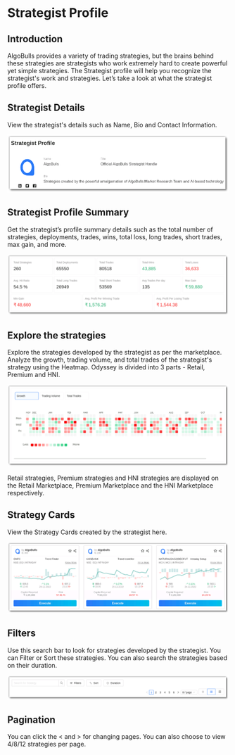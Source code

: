 # Strategist Profile

## Introduction
AlgoBulls provides a variety of trading strategies, but the brains behind these strategies are strategists who work extremely hard to create powerful yet simple strategies. The Strategist profile will help you recognize the strategist's work and strategies. Let’s take a look at what the strategist profile offers.

## Strategist Details

View the strategist's details such as Name, Bio and Contact Information.

[![Strategist Profile](imgs/strategist_profile_details.png "Click to Enlarge or Ctrl+Click to open in a new Tab")](imgs/strategist_profile_details.png)

## Strategist Profile Summary

Get the strategist’s profile summary details such as the total number of strategies, deployments, trades, wins, total loss, long trades, short trades, max gain, and more.

[![Strategist Profile](imgs/strategist_profile_summary.png "Click to Enlarge or Ctrl+Click to open in a new Tab")](imgs/strategist_profile_summary.png)

## Explore the strategies

Explore the strategies developed by the strategist as per the marketplace. Analyze the growth, trading volume, and total trades of the strategist's strategy using the Heatmap. Odyssey is divided into 3 parts - Retail, Premium and HNI.

[![Strategist Profile](imgs/strategist_profile_heat_map.png "Click to Enlarge or Ctrl+Click to open in a new Tab")](imgs/strategist_profile_heat_map.png)

Retail strategies, Premium strategies and HNI strategies are displayed on the Retail Marketplace, Premium Marketplace and the HNI Marketplace respectively.

## Strategy Cards

View the Strategy Cards created by the strategist here.

[![Strategist Profile](imgs/strategist_profile_strategy_card.png "Click to Enlarge or Ctrl+Click to open in a new Tab")](imgs/strategist_profile_strategy_card.png)

## Filters

Use this search bar to look for strategies developed by the strategist. You can Filter or Sort these strategies. You can also search the strategies based on their duration.

[![Strategist Profile](imgs/strategist_profile_filters.png "Click to Enlarge or Ctrl+Click to open in a new Tab")](imgs/strategist_profile_filters.png)

## Pagination

You can click the < and > for changing pages. You can also choose to view 4/8/12 strategies per page.

[//]: # (## Density)

[//]: # ()
[//]: # (Adjust the density by choosing the compact, regular or list mode.)

[//]: # ()
[//]: # (### 1. Compact Mode)

[//]: # ()
[//]: # (In this mode, the strategies are displayed in a compact view. You can click on the know more button to view the whole strategy.)

[//]: # ()
[//]: # ([![Strategist Profile]&#40;imgs/strategist_profile_compact_mode.png "Click to Enlarge or Ctrl+Click to open in a new Tab"&#41;]&#40;imgs/strategist_profile_compact_mode.png&#41;)

[//]: # ()
[//]: # (### 2. Regular Mode)

[//]: # ()
[//]: # (This is the AlgoBulls' default mode. In comparison to any other mode, the strategy card in regular mode has the most information.)

[//]: # ([![Strategist Profile]&#40;imgs/strategist_profile_regular_mode.png "Click to Enlarge or Ctrl+Click to open in a new Tab"&#41;]&#40;imgs/strategist_profile_regular.png&#41;)

[//]: # ()
[//]: # (### 3. List Mode)

[//]: # ()
[//]: # (This mode displays all the strategies in the marketplace in a list view.)

[//]: # ()
[//]: # ([![Strategist Profile]&#40;imgs/strategist_profile_list_mode.png "Click to Enlarge or Ctrl+Click to open in a new Tab"&#41;]&#40;imgs/strategist_profile_list_mode.png&#41;)
